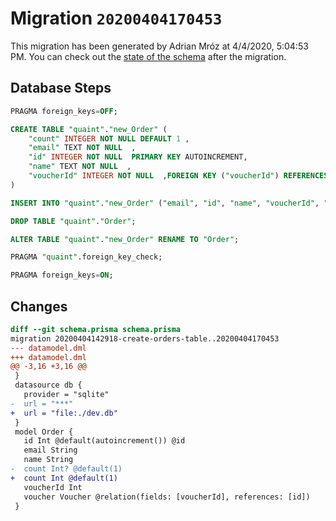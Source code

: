 # Migration `20200404170453`

This migration has been generated by Adrian Mróz at 4/4/2020, 5:04:53 PM.
You can check out the [state of the schema](./schema.prisma) after the migration.

## Database Steps

```sql
PRAGMA foreign_keys=OFF;

CREATE TABLE "quaint"."new_Order" (
    "count" INTEGER NOT NULL DEFAULT 1 ,
    "email" TEXT NOT NULL  ,
    "id" INTEGER NOT NULL  PRIMARY KEY AUTOINCREMENT,
    "name" TEXT NOT NULL  ,
    "voucherId" INTEGER NOT NULL  ,FOREIGN KEY ("voucherId") REFERENCES "Voucher"("id") ON DELETE CASCADE ON UPDATE CASCADE
) 

INSERT INTO "quaint"."new_Order" ("email", "id", "name", "voucherId", "count") SELECT "email", "id", "name", "voucherId", coalesce("count", 1) AS "count" FROM "quaint"."Order"

DROP TABLE "quaint"."Order";

ALTER TABLE "quaint"."new_Order" RENAME TO "Order";

PRAGMA "quaint".foreign_key_check;

PRAGMA foreign_keys=ON;
```

## Changes

```diff
diff --git schema.prisma schema.prisma
migration 20200404142918-create-orders-table..20200404170453
--- datamodel.dml
+++ datamodel.dml
@@ -3,16 +3,16 @@
 }
 datasource db {
   provider = "sqlite"
-  url = "***"
+  url = "file:./dev.db"
 }
 model Order {
   id Int @default(autoincrement()) @id
   email String
   name String
-  count Int? @default(1)
+  count Int @default(1)
   voucherId Int
   voucher Voucher @relation(fields: [voucherId], references: [id])
 }
```


